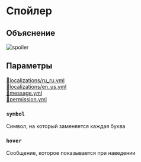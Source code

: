 <!-- #region title -->
# Спойлер
<!-- #endregion title -->

<!-- #region explanation -->
## Объяснение
![spoiler](/spoiler.png)
<!-- #endregion explanation -->

<!-- #region parameters -->
## Параметры
[:file_folder:localizations/ru_ru.yml](/docs/localizations/ru_ru/message/format/spoiler)\
[:file_folder:localizations/en_us.yml](/docs/localizations/en_us/message/format/spoiler)\
[:file_folder:message.yml](/docs/message/format/spoiler)\
[:file_folder:permission.yml](/docs/permission/message/format/spoiler)
<!-- #endregion parameters -->

<!-- #region localization -->
### `symbol`

Символ, на который заменяется каждая буква

### `hover`

Сообщение, которое показывается при наведении
<!-- #endregion localization -->